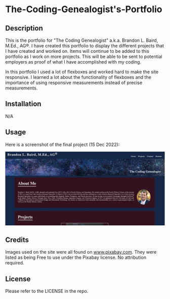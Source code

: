 # The-Coding-Genealogist's-Portfolio

## Description

This is the portfolio for "The Coding Genealogist" a.k.a. Brandon L. Baird, M.Ed., AG®. I have created this portfolio to display the different projects that I have created and worked on. Items will continue to be added to this portfolio as I work on more projects. This will be able to be sent to potential employers as proof of what I have accomplished with my coding. 

In this portfolio I used a lot of flexboxes and worked hard to make the site responsive. I learned a lot about the functionality of flexboxes and the importance of using responsive measurements instead of precise measurements. 


## Installation

N/A

## Usage

Here is a screenshot of the final project (15 Dec 2022): 

![screenshot of portfolio page](assets/images/Screen%20Shot%202022-12-15%20at%209.43.30%20PM.png)

## Credits

Images used on the site were all found on www.pixabay.com. They were listed as being Free to use under the Pixabay license. No attribution required. 

## License

Please refer to the LICENSE in the repo. 